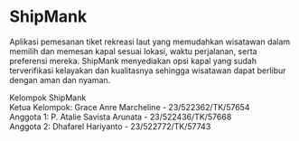 # ShipMank
Aplikasi pemesanan tiket rekreasi laut yang memudahkan wisatawan dalam memilih dan memesan kapal sesuai lokasi, waktu perjalanan, serta preferensi mereka. ShipMank menyediakan opsi kapal yang sudah terverifikasi kelayakan dan kualitasnya sehingga wisatawan dapat berlibur dengan aman dan nyaman.

Kelompok ShipMank<br>
Ketua Kelompok: Grace Anre Marcheline - 23/522362/TK/57654<br>
Anggota 1: P. Atalie Savista Arunata - 23/522436/TK/57668<br>
Anggota 2: Dhafarel Hariyanto - 23/522772/TK/57743<br>
